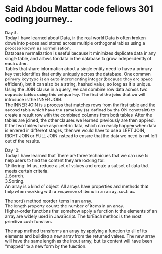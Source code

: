 # Said Abdou Mattar code fellows 301 coding journey..  
Day 9:  
Today I have learned about Data, in the real world Data is often broken down into pieces and stored across multiple orthogonal tables using a process known as normalization.  
Database normalization is useful because it minimizes duplicate data in any single table, and allows for data in the database to grow independently of each other.  
Tables that share information about a single entity need to have a primary key that identifies that entity uniquely across the database. One common primary key type is an auto-incrementing integer (because they are space efficient), but it can also be a string, hashed value, so long as it is unique.  
Using the JOIN clause in a query, we can combine row data across two separate tables using this unique key. The first of the joins that we will introduce is the INNER JOIN.  
The INNER JOIN is a process that matches rows from the first table and the second table which have the same key (as defined by the ON constraint) to create a result row with the combined columns from both tables. After the tables are joined, the other clauses we learned previously are then applied.  
If the two tables have asymmetric data, which can easily happen when data is entered in different stages, then we would have to use a LEFT JOIN, RIGHT JOIN or FULL JOIN instead to ensure that the data we need is not left out of the results.  

Day 10:  
Today I have learned that There are three techniques that we can use to help users to find the content they are looking for:  
1.Filtering: let us, reduce a set of values and create a subset of data that meets certain criteria.  
2.Search.  
3.Sorting.  
An array is a kind of object. All arrays have properties and methods that help when working with a sequence of items in an array, such as.  

The sort() method reorder items in an array.  
The length property counts the number of items in an array.  
Higher-order functions that somehow apply a function to the elements of an array are widely used in JavaScript. The forEach method is the most primitive such function.  

The map method transforms an array by applying a function to all of its elements and building a new array from the returned values. The new array will have the same length as the input array, but its content will have been “mapped” to a new form by the function.  
